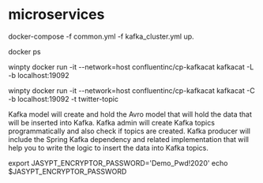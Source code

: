 # microservices
docker-compose -f common.yml -f kafka_cluster.yml up.

docker ps

winpty docker run -it --network=host confluentinc/cp-kafkacat kafkacat -L -b localhost:19092



winpty docker run -it --network=host confluentinc/cp-kafkacat kafkacat -C -b localhost:19092 -t twitter-topic



  Kafka model will create and hold the Avro model that will hold the data that will be inserted into Kafka.
  Kafka admin will create Kafka topics programmatically and also check if topics are created.
  Kafka producer will include the Spring Kafka dependency and related implementation that will help you to write the logic to insert the data into Kafka topics.
  
  
  
  
  
export JASYPT_ENCRYPTOR_PASSWORD='Demo_Pwd!2020'
echo $JASYPT_ENCRYPTOR_PASSWORD
